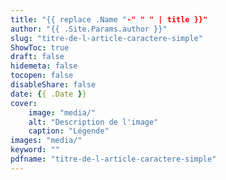 ```yaml
---
title: "{{ replace .Name "-" " " | title }}"
author: "{{ .Site.Params.author }}"
slug: "titre-de-l-article-caractere-simple"
ShowToc: true
draft: false
hidemeta: false
tocopen: false
disableShare: false
date: {{ .Date }}
cover:
    image: "media/"
    alt: "Description de l'image"
    caption: "Légende"
images: "media/"
keyword: ""
pdfname: "titre-de-l-article-caractere-simple"
---
```


<!--more-->
